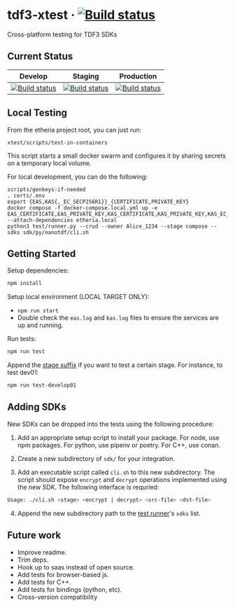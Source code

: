 # tdf3-xtest · [![Build status](https://badge.buildkite.com/b87cfe5ea461f8b0b566eab9b8aa5a4fae6dee834eb3017f57.svg)](https://buildkite.com/virtru/tdf3-xtest)

Cross-platform testing for TDF3 SDKs

## Current Status

| Develop                                                                                                                                                                 | Staging                                                                                                                                                                 | Production                                                                                                                                                                    |
| ----------------------------------------------------------------------------------------------------------------------------------------------------------------------- | ----------------------------------------------------------------------------------------------------------------------------------------------------------------------- | ----------------------------------------------------------------------------------------------------------------------------------------------------------------------------- |
| [![Build status](https://badge.buildkite.com/8614fb4d74c9f5e65d800d5f85bd38c2093891b8924f67c486.svg)](https://buildkite.com/virtru/tdf3-xtest-tdf3-integration-develop) | [![Build status](https://badge.buildkite.com/617a9c2ed5e8f0a548685a904406b5f9ae70a6c8ae420c73e0.svg)](https://buildkite.com/virtru/tdf3-xtest-tdf3-integration-staging) | [![Build status](https://badge.buildkite.com/368268206ea72bfec7a8179fc3561ab457cd64b1abb6cf6bd5.svg?branch=master)](https://buildkite.com/virtru/tdf3-xtest-tdf3-integration) |

## Local Testing

From the etheria project root, you can just run:

```
xtest/scripts/test-in-containers
```

This script starts a small docker swarm and configures it by sharing secrets
on a temporary local volume.

For local development, you can do the following:

```
scripts/genkeys-if-needed
. certs/.env
export {EAS,KAS{,_EC_SECP256R1}}_{CERTIFICATE,PRIVATE_KEY}
docker compose -f docker-compose.local.yml up -e EAS_CERTIFICATE,EAS_PRIVATE_KEY,KAS_CERTIFICATE,KAS_PRIVATE_KEY,KAS_EC_SECP256R1_CERTIFICATE,KAS_EC_SECP256R1_PRIVATE_KEY --attach-dependencies etheria.local
python3 test/runner.py --crud --owner Alice_1234 --stage compose --sdks sdk/py/nanotdf/cli.sh
```

## Getting Started

Setup dependencies:

```bash
npm install
```

Setup local environment (LOCAL TARGET ONLY):

- `npm run start`
- Double check the `eas.log` and `kas.log` files to ensure the services are up and running.

Run tests:

```bash
npm run test
```

Append the [stage suffix](package.json) if you want to test a certain stage. For instance, to test dev01:

```bash
npm run test-develop01
```

## Adding SDKs

New SDKs can be dropped into the tests using the following procedure:

1. Add an appropriate setup script to install your package. For node, use npm packages. For python, use pipenv or poetry. For C++, use conan.

2. Create a new subdirectory of `sdk/` for your integration.

3. Add an executable script called `cli.sh` to this new subdirectory. The script should expose `encrypt` and `decrypt` operations implemented using the new SDK. The following interface is requried:

```bash
Usage: ./cli.sh <stage> <encrypt | decrypt> <src-file> <dst-file>
```

4. Append the new subdirectory path to the [test runner](test/runner.py)'s `sdks` list.

## Future work

- Improve readme.
- Trim deps.
- Hook up to saas instead of open source.
- Add tests for browser-based js.
- Add tests for C++.
- Add tests for bindings (python, etc).
- Cross-version compatibility
